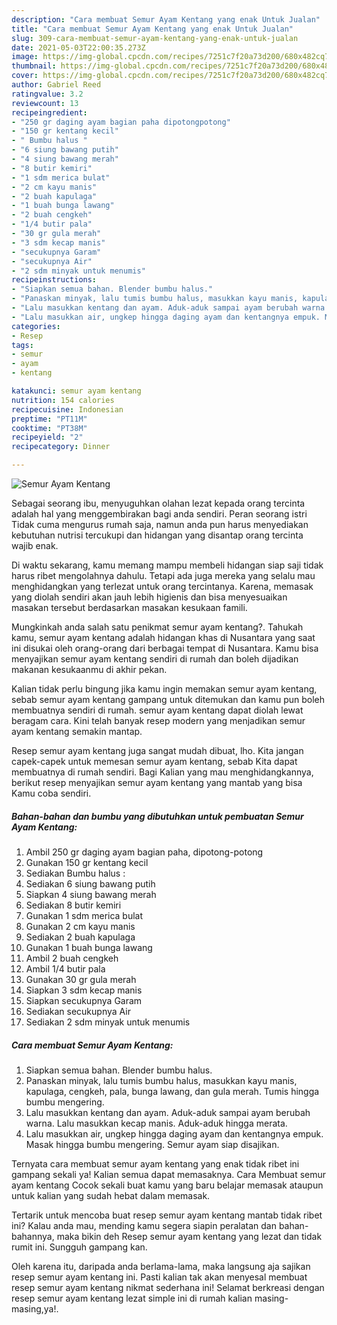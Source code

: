 ```yaml
---
description: "Cara membuat Semur Ayam Kentang yang enak Untuk Jualan"
title: "Cara membuat Semur Ayam Kentang yang enak Untuk Jualan"
slug: 309-cara-membuat-semur-ayam-kentang-yang-enak-untuk-jualan
date: 2021-05-03T22:00:35.273Z
image: https://img-global.cpcdn.com/recipes/7251c7f20a73d200/680x482cq70/semur-ayam-kentang-foto-resep-utama.jpg
thumbnail: https://img-global.cpcdn.com/recipes/7251c7f20a73d200/680x482cq70/semur-ayam-kentang-foto-resep-utama.jpg
cover: https://img-global.cpcdn.com/recipes/7251c7f20a73d200/680x482cq70/semur-ayam-kentang-foto-resep-utama.jpg
author: Gabriel Reed
ratingvalue: 3.2
reviewcount: 13
recipeingredient:
- "250 gr daging ayam bagian paha dipotongpotong"
- "150 gr kentang kecil"
- " Bumbu halus "
- "6 siung bawang putih"
- "4 siung bawang merah"
- "8 butir kemiri"
- "1 sdm merica bulat"
- "2 cm kayu manis"
- "2 buah kapulaga"
- "1 buah bunga lawang"
- "2 buah cengkeh"
- "1/4 butir pala"
- "30 gr gula merah"
- "3 sdm kecap manis"
- "secukupnya Garam"
- "secukupnya Air"
- "2 sdm minyak untuk menumis"
recipeinstructions:
- "Siapkan semua bahan. Blender bumbu halus."
- "Panaskan minyak, lalu tumis bumbu halus, masukkan kayu manis, kapulaga, cengkeh, pala, bunga lawang, dan gula merah. Tumis hingga bumbu mengering."
- "Lalu masukkan kentang dan ayam. Aduk-aduk sampai ayam berubah warna. Lalu masukkan kecap manis. Aduk-aduk hingga merata."
- "Lalu masukkan air, ungkep hingga daging ayam dan kentangnya empuk. Masak hingga bumbu mengering. Semur ayam siap disajikan."
categories:
- Resep
tags:
- semur
- ayam
- kentang

katakunci: semur ayam kentang 
nutrition: 154 calories
recipecuisine: Indonesian
preptime: "PT11M"
cooktime: "PT38M"
recipeyield: "2"
recipecategory: Dinner

---
```



![Semur Ayam Kentang](https://img-global.cpcdn.com/recipes/7251c7f20a73d200/680x482cq70/semur-ayam-kentang-foto-resep-utama.jpg)

Sebagai seorang ibu, menyuguhkan olahan lezat kepada orang tercinta adalah hal yang menggembirakan bagi anda sendiri. Peran seorang istri Tidak cuma mengurus rumah saja, namun anda pun harus menyediakan kebutuhan nutrisi tercukupi dan hidangan yang disantap orang tercinta wajib enak.

Di waktu  sekarang, kamu memang mampu membeli hidangan siap saji tidak harus ribet mengolahnya dahulu. Tetapi ada juga mereka yang selalu mau menghidangkan yang terlezat untuk orang tercintanya. Karena, memasak yang diolah sendiri akan jauh lebih higienis dan bisa menyesuaikan masakan tersebut berdasarkan masakan kesukaan famili. 



Mungkinkah anda salah satu penikmat semur ayam kentang?. Tahukah kamu, semur ayam kentang adalah hidangan khas di Nusantara yang saat ini disukai oleh orang-orang dari berbagai tempat di Nusantara. Kamu bisa menyajikan semur ayam kentang sendiri di rumah dan boleh dijadikan makanan kesukaanmu di akhir pekan.

Kalian tidak perlu bingung jika kamu ingin memakan semur ayam kentang, sebab semur ayam kentang gampang untuk ditemukan dan kamu pun boleh membuatnya sendiri di rumah. semur ayam kentang dapat diolah lewat beragam cara. Kini telah banyak resep modern yang menjadikan semur ayam kentang semakin mantap.

Resep semur ayam kentang juga sangat mudah dibuat, lho. Kita jangan capek-capek untuk memesan semur ayam kentang, sebab Kita dapat membuatnya di rumah sendiri. Bagi Kalian yang mau menghidangkannya, berikut resep menyajikan semur ayam kentang yang mantab yang bisa Kamu coba sendiri.

<!--inarticleads1-->

##### Bahan-bahan dan bumbu yang dibutuhkan untuk pembuatan Semur Ayam Kentang:

1. Ambil 250 gr daging ayam bagian paha, dipotong-potong
1. Gunakan 150 gr kentang kecil
1. Sediakan  Bumbu halus :
1. Sediakan 6 siung bawang putih
1. Siapkan 4 siung bawang merah
1. Sediakan 8 butir kemiri
1. Gunakan 1 sdm merica bulat
1. Gunakan 2 cm kayu manis
1. Sediakan 2 buah kapulaga
1. Gunakan 1 buah bunga lawang
1. Ambil 2 buah cengkeh
1. Ambil 1/4 butir pala
1. Gunakan 30 gr gula merah
1. Siapkan 3 sdm kecap manis
1. Siapkan secukupnya Garam
1. Sediakan secukupnya Air
1. Sediakan 2 sdm minyak untuk menumis




<!--inarticleads2-->

##### Cara membuat Semur Ayam Kentang:

1. Siapkan semua bahan. Blender bumbu halus.
1. Panaskan minyak, lalu tumis bumbu halus, masukkan kayu manis, kapulaga, cengkeh, pala, bunga lawang, dan gula merah. Tumis hingga bumbu mengering.
1. Lalu masukkan kentang dan ayam. Aduk-aduk sampai ayam berubah warna. Lalu masukkan kecap manis. Aduk-aduk hingga merata.
1. Lalu masukkan air, ungkep hingga daging ayam dan kentangnya empuk. Masak hingga bumbu mengering. Semur ayam siap disajikan.




Ternyata cara membuat semur ayam kentang yang enak tidak ribet ini gampang sekali ya! Kalian semua dapat memasaknya. Cara Membuat semur ayam kentang Cocok sekali buat kamu yang baru belajar memasak ataupun untuk kalian yang sudah hebat dalam memasak.

Tertarik untuk mencoba buat resep semur ayam kentang mantab tidak ribet ini? Kalau anda mau, mending kamu segera siapin peralatan dan bahan-bahannya, maka bikin deh Resep semur ayam kentang yang lezat dan tidak rumit ini. Sungguh gampang kan. 

Oleh karena itu, daripada anda berlama-lama, maka langsung aja sajikan resep semur ayam kentang ini. Pasti kalian tak akan menyesal membuat resep semur ayam kentang nikmat sederhana ini! Selamat berkreasi dengan resep semur ayam kentang lezat simple ini di rumah kalian masing-masing,ya!.

